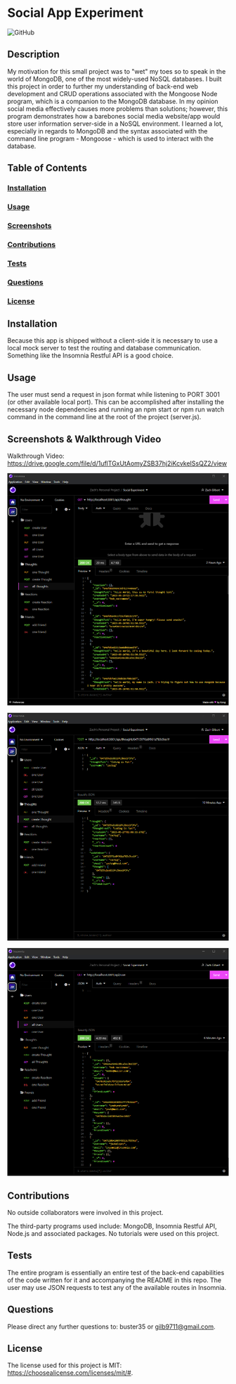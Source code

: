 # Social App Experiment
![GitHub](https://img.shields.io/github/license/buster35/social-experiment)
## Description
My motivation for this small project was to "wet" my toes so to speak in the world of MongoDB, one of the most widely-used NoSQL databases.
I built this project in order to further my understanding of back-end web development and CRUD operations associated with the Mongoose Node program, which is a companion to the MongoDB database.
In my opinion social media effectively causes more problems than solutions; however, this program demonstrates how a barebones social media website/app would store user information server-side in a NoSQL environment.
I learned a lot, especially in regards to MongoDB and the syntax associated with the command line program - Mongoose - which is used to interact with the database.

## Table of Contents
### [Installation](#installation)
### [Usage](#usage)
### [Screenshots](#screenshots)
### [Contributions](#contributions)
### [Tests](#tests)
### [Questions](#questions)
### [License](#license)
## Installation
Because this app is shipped without a client-side it is necessary to use a local mock server to test the routing and database communication. Something like the Insomnia Restful API is a good choice.
## Usage
The user must send a request in json format while listening to PORT 3001 (or other available local port). This can be accomplished after installing the necessary node dependencies and running an npm start or npm run watch command in the command line at the root of the project (server.js).
## Screenshots & Walkthrough Video

Walkthrough Video: https://drive.google.com/file/d/1uflTGxUtAomyZSB37hj2iKcvkeISsQZ2/view

![GetAllThoughts Route](./assets/get-all-thoughts.png)

![CreateAThought](./assets/create-a-thought.png)

![GetAllUsers](./assets/get-all-users.png)

## Contributions
No outside collaborators were involved in this project.

The third-party programs used include: MongoDB, Insomnia Restful API, Node.js and associated packages.
No tutorials were used on this project.
## Tests
The entire program is essentially an entire test of the back-end capabilities of the code written for it and accompanying the README in this repo. The user may use JSON requests to test any of the available routes in Insomnia.

## Questions
Please direct any further questions to: buster35 or gilb9711@gmail.com.
## License
The license used for this project is MIT: https://choosealicense.com/licenses/mit/#.
